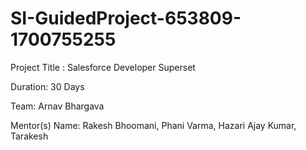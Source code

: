 # SI-GuidedProject-653809-1700755255

Project Title : Salesforce Developer Superset

Duration: 30 Days

Team: Arnav Bhargava

Mentor(s) Name:  Rakesh Bhoomani, Phani Varma, Hazari Ajay Kumar, Tarakesh

